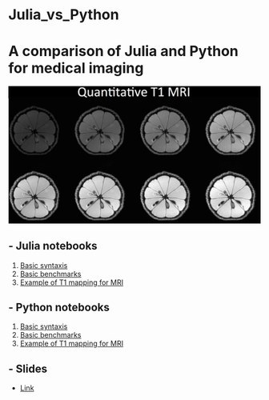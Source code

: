 # Julia_vs_Python
# A comparison of Julia and Python for medical imaging
![T1](./images/montage_mri_final.png)

## - Julia notebooks
1. [Basic syntaxis]( https://github.com/JCardenasRdz/Julia_vs_Python/blob/master/Basics_notebooks/Julia_Basics.ipynb
)
2. [Basic  benchmarks](https://github.com/JCardenasRdz/Julia_vs_Python/blob/master/Benchmark_notebooks/Benchmark_Julia.ipynb)
3. [Example of T1 mapping for MRI](https://github.com/JCardenasRdz/Julia_vs_Python/blob/master/T1_map_notebooks/Image_Processing_Julia_final.ipynb)

## - Python notebooks
1. [Basic syntaxis]( https://github.com/JCardenasRdz/Julia_vs_Python/blob/master/Basics_notebooks/Python_Basics.ipynb
)
2. [Basic  benchmarks](https://github.com/JCardenasRdz/Julia_vs_Python/blob/master/Benchmark_notebooks/Benchmark_Python.ipynb)
3. [Example of T1 mapping for MRI](https://github.com/JCardenasRdz/Julia_vs_Python/blob/master/T1_map_notebooks/Image_Processing_Python_final.ipynb)

## - Slides
- [Link](https://github.com/JCardenasRdz/Julia_vs_Python/blob/master/Presentation.pdf)
